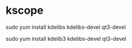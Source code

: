 kscope
======
sudo yum install kdelibs kdelibs-devel qt3-devel

sudo yum install kdelib3 kdelibs-devel qt3-devel
